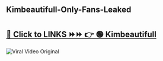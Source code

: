 
 ## Kimbeautifull-Only-Fans-Leaked

# <h2><a href="https://clipsfans.com/Kimbeautifull&ref=git">🔗 Click to LINKS ⏩⏩ 👉 🟢 Kimbeautifull </a></h2>

<a href="https://clipsfans.com/Kimbeautifull&ref=git" rel="nofollow" data-target="animated-image.originalLink"><img src="https://i.ibb.co.com/xMMVF88/686577567.gif" alt="Viral Video Original" style="max-width: 100%; display: inline-block;" data-target="animated-image.originalImage"></a>

